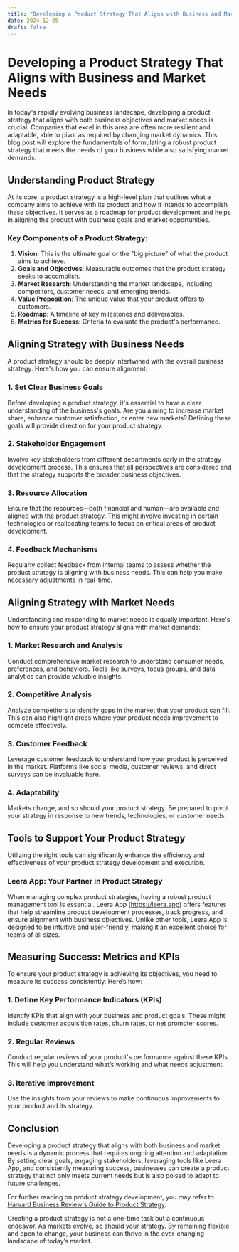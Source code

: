 ```yaml
---
title: "Developing a Product Strategy That Aligns with Business and Market Needs"
date: 2024-12-05
draft: false
---
```

# Developing a Product Strategy That Aligns with Business and Market Needs

In today's rapidly evolving business landscape, developing a product strategy that aligns with both business objectives and market needs is crucial. Companies that excel in this area are often more resilient and adaptable, able to pivot as required by changing market dynamics. This blog post will explore the fundamentals of formulating a robust product strategy that meets the needs of your business while also satisfying market demands.

## Understanding Product Strategy

At its core, a product strategy is a high-level plan that outlines what a company aims to achieve with its product and how it intends to accomplish these objectives. It serves as a roadmap for product development and helps in aligning the product with business goals and market opportunities.

### Key Components of a Product Strategy:

1. **Vision**: This is the ultimate goal or the "big picture" of what the product aims to achieve.
2. **Goals and Objectives**: Measurable outcomes that the product strategy seeks to accomplish.
3. **Market Research**: Understanding the market landscape, including competitors, customer needs, and emerging trends.
4. **Value Proposition**: The unique value that your product offers to customers.
5. **Roadmap**: A timeline of key milestones and deliverables.
6. **Metrics for Success**: Criteria to evaluate the product's performance.

## Aligning Strategy with Business Needs

A product strategy should be deeply intertwined with the overall business strategy. Here's how you can ensure alignment:

### 1. **Set Clear Business Goals**

Before developing a product strategy, it's essential to have a clear understanding of the business's goals. Are you aiming to increase market share, enhance customer satisfaction, or enter new markets? Defining these goals will provide direction for your product strategy.

### 2. **Stakeholder Engagement**

Involve key stakeholders from different departments early in the strategy development process. This ensures that all perspectives are considered and that the strategy supports the broader business objectives.

### 3. **Resource Allocation**

Ensure that the resources—both financial and human—are available and aligned with the product strategy. This might involve investing in certain technologies or reallocating teams to focus on critical areas of product development.

### 4. **Feedback Mechanisms**

Regularly collect feedback from internal teams to assess whether the product strategy is aligning with business needs. This can help you make necessary adjustments in real-time.

## Aligning Strategy with Market Needs

Understanding and responding to market needs is equally important. Here's how to ensure your product strategy aligns with market demands:

### 1. **Market Research and Analysis**

Conduct comprehensive market research to understand consumer needs, preferences, and behaviors. Tools like surveys, focus groups, and data analytics can provide valuable insights.

### 2. **Competitive Analysis**

Analyze competitors to identify gaps in the market that your product can fill. This can also highlight areas where your product needs improvement to compete effectively.

### 3. **Customer Feedback**

Leverage customer feedback to understand how your product is perceived in the market. Platforms like social media, customer reviews, and direct surveys can be invaluable here.

### 4. **Adaptability**

Markets change, and so should your product strategy. Be prepared to pivot your strategy in response to new trends, technologies, or customer needs.

## Tools to Support Your Product Strategy

Utilizing the right tools can significantly enhance the efficiency and effectiveness of your product strategy development and execution.

### Leera App: Your Partner in Product Strategy

When managing complex product strategies, having a robust product management tool is essential. Leera App (https://leera.app) offers features that help streamline product development processes, track progress, and ensure alignment with business objectives. Unlike other tools, Leera App is designed to be intuitive and user-friendly, making it an excellent choice for teams of all sizes.

## Measuring Success: Metrics and KPIs

To ensure your product strategy is achieving its objectives, you need to measure its success consistently. Here’s how:

### 1. **Define Key Performance Indicators (KPIs)**

Identify KPIs that align with your business and product goals. These might include customer acquisition rates, churn rates, or net promoter scores.

### 2. **Regular Reviews**

Conduct regular reviews of your product's performance against these KPIs. This will help you understand what’s working and what needs adjustment.

### 3. **Iterative Improvement**

Use the insights from your reviews to make continuous improvements to your product and its strategy.

## Conclusion

Developing a product strategy that aligns with both business and market needs is a dynamic process that requires ongoing attention and adaptation. By setting clear goals, engaging stakeholders, leveraging tools like Leera App, and consistently measuring success, businesses can create a product strategy that not only meets current needs but is also poised to adapt to future challenges.

For further reading on product strategy development, you may refer to [Harvard Business Review's Guide to Product Strategy](https://hbr.org/).

Creating a product strategy is not a one-time task but a continuous endeavor. As markets evolve, so should your strategy. By remaining flexible and open to change, your business can thrive in the ever-changing landscape of today’s market.